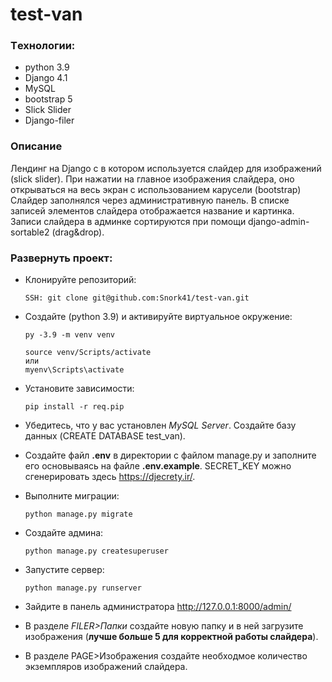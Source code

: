 # test-van

### Tехнологии:
- python 3.9
- Django 4.1
- MySQL
- bootstrap 5
- Slick Slider
- Django-filer

### Описание
Лендинг на Django с в котором используется слайдер для изображений (slick slider).
При нажатии на главное изображения слайдера, оно открываться на весь экран с использованием карусели (bootstrap)
Слайдер заполнялся через административную панель.
В списке записей элементов слайдера отображается название и картинка.
Записи слайдера в админке сортируются при помощи django-admin-sortable2 (drag&drop).

### Развернуть проект:

- Клонируйте репозиторий:
    ```
   SSH: git clone git@github.com:Snork41/test-van.git
    ```

- Создайте (python 3.9) и активируйте виртуальное окружение:
    ```
   py -3.9 -m venv venv

   source venv/Scripts/activate
   или
   myenv\Scripts\activate
    ```
- Установите зависимости:
    ```
   pip install -r req.pip
    ```
- Убедитесь, что у вас установлен *MySQL Server*.
Создайте базу данных (CREATE DATABASE test_van).
- Создайте файл **.env** в директории с файлом manage.py и заполните его основываясь на файле **.env.example**. SECRET_KEY можно сгенерировать здесь  https://djecrety.ir/.
- Выполните миграции:
    ```
   python manage.py migrate
    ```
- Создайте админа:
    ```
   python manage.py createsuperuser
    ```
- Запустите сервер:
    ```
   python manage.py runserver
    ```
- Зайдите в панель администратора http://127.0.0.1:8000/admin/
- В разделе _FILER>Папки_ создайте новую папку и в ней загрузите изображения (**лучше больше 5 для корректной работы слайдера**).
- В разделе PAGE>Изображения создайте необходмое количество экземпляров изображений слайдера.